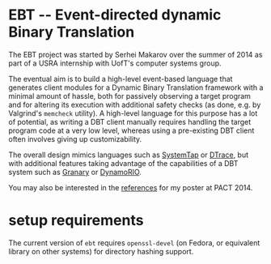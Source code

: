 EBT -- **E**vent-directed dynamic **B**inary **T**ranslation
============================================================

The EBT project was started by Serhei Makarov over the summer of 2014 as part of a USRA internship with UofT's computer systems group.

The eventual aim is to build a high-level event-based language that generates client modules for a Dynamic Binary Translation framework with a minimal amount of hassle, both for passively observing a target program and for altering its execution with additional safety checks (as done, e.g. by Valgrind's `memcheck` utility). A high-level language for this purpose has a lot of potential, as writing a DBT client manually requires handling the target program code at a very low level, whereas using a pre-existing DBT client often involves giving up customizability.

The overall design mimics languages such as [SystemTap](https://sourceware.org/systemtap/) or [DTrace](http://dtrace.org/blogs/), but with additional features taking advantage of the capabilities of a DBT system such as [Granary](https://github.com/Granary/granary) or [DynamoRIO](http://www.dynamorio.org/).

You may also be interested in the [references](doc/refs.md) for my poster at PACT 2014.

setup requirements
==================

The current version of `ebt` requires `openssl-devel` (on Fedora, or equivalent library on other systems) for directory hashing support. <!-- TODOXXX we might want to use something else -->
